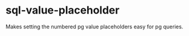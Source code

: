 sql-value-placeholder
=====================

Makes setting the numbered pg value placeholders easy for pg queries.